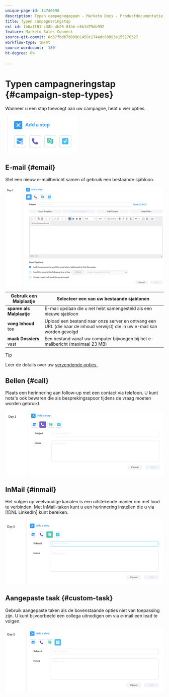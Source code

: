 ```yaml
---
unique-page-id: 14746690
description: Typen campagnegappen - Marketo Docs - Productdocumentatie
title: Typen campagneringstap
exl-id: fb6aff01-c38b-4b26-81bb-c6b1d79db992
feature: Marketo Sales Connect
source-git-commit: 0d37fbdb7d08901458c1744dc68893e155176327
workflow-type: tm+mt
source-wordcount: '180'
ht-degree: 0%

---
```


# Typen campagneringstap {#campaign-step-types}

Wanneer u een stap toevoegt aan uw campagne, hebt u vier opties.

![](assets/one-4.png)

## E-mail {#email}

Stel een nieuw e-mailbericht samen of gebruik een bestaande sjabloon.

![](assets/email.png)

| **Gebruik een Malplaatje** | Selecteer een van uw bestaande sjablonen |
|---|---|
| **sparen als Malplaatje** | E-mail opslaan die u net hebt samengesteld als een nieuwe sjabloon |
| **voeg Inhoud** toe | Upload een bestand naar onze server en ontvang een URL (die naar de inhoud verwijst) die in uw e-mail kan worden gevolgd |
| **maak Dossiers** vast | Een bestand vanaf uw computer bijvoegen bij het e-mailbericht (maximaal 23 MB) |

>[!TIP]
>
>Leer de details over uw [ verzendende opties ](/help/marketo/product-docs/marketo-sales-connect/campaigns/understanding-send-options.md).

## Bellen {#call}

Plaats een herinnering aan follow-up met een contact via telefoon. U kunt nota&#39;s ook bewaren die als besprekingsspoor tijdens de vraag moeten worden gebruikt.

![](assets/pic.png)

## InMail {#inmail}

Het volgen op veelvoudige kanalen is een uitstekende manier om met lood te verbinden. Met InMail-taken kunt u een herinnering instellen die u via [!DNL LinkedIn] kunt bereiken.

![](assets/inmail.png)

## Aangepaste taak {#custom-task}

Gebruik aangepaste taken als de bovenstaande opties niet van toepassing zijn. U kunt bijvoorbeeld een collega uitnodigen om via e-mail een lead te volgen.

![](assets/custom.png)
